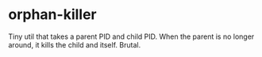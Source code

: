 # orphan-killer
Tiny util that takes a parent PID and child PID. When the parent is no longer around, it kills the child and itself. Brutal.
